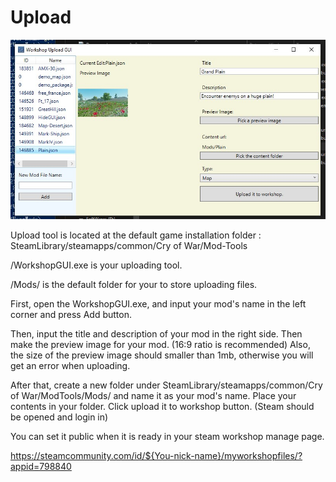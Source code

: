 # Upload

![Workshop](Workshop.jpg)

Upload tool is located at the default game installation folder :
SteamLibrary/steamapps/common/Cry of War/Mod-Tools

/WorkshopGUI.exe is your uploading tool.

/Mods/ is the default folder for your to store uploading files.

First, open the WorkshopGUI.exe, and input your mod's name in the left corner and press Add button.

Then, input the title and description of your mod in the right side. Then make the preview image for your mod. (16:9 ratio is recommended) Also, the size of the preview image should smaller than 1mb, otherwise you will get an error when uploading.

After that, create a new folder under SteamLibrary/steamapps/common/Cry of War/ModTools/Mods/ and name it as your mod's name. Place your contents in your folder. Click upload it to workshop button. (Steam should be opened and login in)

You can set it public when it is ready in your steam workshop manage page.

<https://steamcommunity.com/id/${You-nick-name}/myworkshopfiles/?appid=798840>
